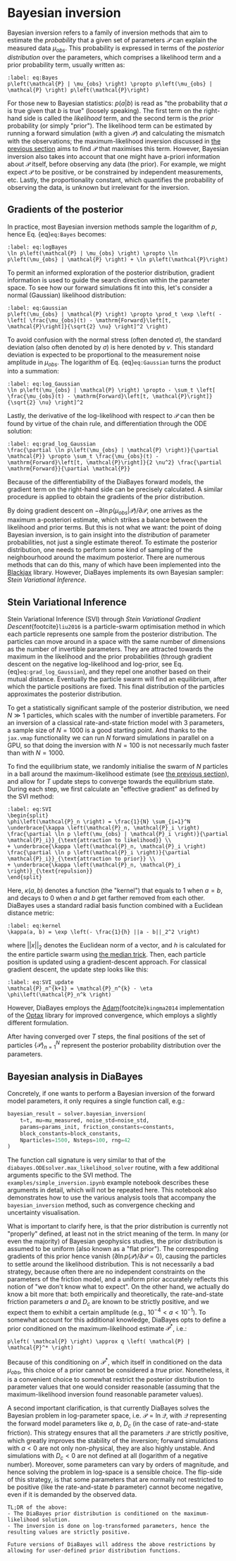 # Bayesian inversion

Bayesian inversion refers to a family of inversion methods that aim to estimate the _probability_ that a given set of parameters $\mathcal{P}$ can explain the measured data $\mu_{obs}$. This probability is expressed in terms of the _posterior distribution_ over the parameters, which comprises a likelihood term and a prior probability term, usually written as:
```{math}
:label: eq:Bayes
p\left(\mathcal{P} | \mu_{obs} \right) \propto p\left(\mu_{obs} | \mathcal{P} \right) p\left(\mathcal{P}\right)
```
For those new to Bayesian statistics: $p\left(a|b \right)$ is read as "the probability that $a$ is true given that $b$ is true" (loosely speaking). The first term on the right-hand side is called the _likelihood_ term, and the second term is the _prior_ probability (or simply "prior"). The likelihood term can be estimated by running a forward simulation (with a given $\mathcal{P}$) and calculating the mismatch with the observations; the maximum-likelihood inversion discussed in [the previous section](max-likelihood) aims to find $\mathcal{P}$ that maximises this term. However, Bayesian inversion also takes into account that one might have a-priori information about $\mathcal{P}$ itself, before observing any data (the prior). For example, we might expect $\mathcal{P}$ to be positive, or be constrained by independent measurements, etc. Lastly, the proportionality constant, which quantifies the probability of observing the data, is unknown but irrelevant for the inversion.

## Gradients of the posterior

In practice, most Bayesian inversion methods sample the logarithm of $p$, hence Eq. {eq}`eq:Bayes` becomes:
```{math}
:label: eq:logBayes
\ln p\left(\mathcal{P} | \mu_{obs} \right) \propto \ln p\left(\mu_{obs} | \mathcal{P} \right) + \ln p\left(\mathcal{P}\right)
```
To permit an informed exploration of the posterior distribution, gradient information is used to guide the search direction within the parameter space. To see how our forward simulations fit into this, let's consider a normal (Gaussian) likelihood distribution:
```{math}
:label: eq:Gaussian
p\left(\mu_{obs} | \mathcal{P} \right) \propto \prod_t \exp \left( - \left[ \frac{\mu_{obs}(t) - \mathrm{Forward}\left[t, \mathcal{P}\right]}{\sqrt{2} \nu} \right]^2 \right)
```
To avoid confusion with the normal stress (often denoted $\sigma$), the standard deviation (also often denoted by $\sigma$) is here denoted by $\nu$. This standard deviation is expected to be proportional to the measurement noise amplitude in $\mu_{obs}$. The logarithm of Eq. {eq}`eq:Gaussian` turns the product into a summation:
```{math}
:label: eq:log_Gaussian
\ln p\left(\mu_{obs} | \mathcal{P} \right) \propto - \sum_t \left[ \frac{\mu_{obs}(t) - \mathrm{Forward}\left[t, \mathcal{P}\right]}{\sqrt{2} \nu} \right]^2
```
Lastly, the derivative of the log-likelihood with respect to $\mathcal{P}$ can then be found by virtue of the chain rule, and differentiation through the ODE solution:
```{math}
:label: eq:grad_log_Gaussian
\frac{\partial \ln p\left(\mu_{obs} | \mathcal{P} \right)}{\partial \mathcal{P}} \propto \sum_t \frac{\mu_{obs}(t) - \mathrm{Forward}\left[t, \mathcal{P}\right]}{2 \nu^2} \frac{\partial \mathrm{Forward}}{\partial \mathcal{P}}
```
Because of the differentiability of the DiaBayes forward models, the gradient term on the right-hand side can be precisely calculated. A similar procedure is applied to obtain the gradients of the prior distribution.

By doing gradient descent on $-\partial \ln p\left(\mu_{obs} | \mathcal{P} \right) / \partial \mathcal{P}$, one arrives as the maximum a-posteriori estimate, which strikes a balance between the likelihood and prior terms. But this is not what we want: the point of doing Bayesian inversion, is to gain insight into the _distribution_ of parameter probabilities, not just a single estimate thereof. To estimate the posterior distribution, one needs to perform some kind of sampling of the neighbourhood around the maximum posterior. There are numerous methods that can do this, many of which have been implemented into the [Blackjax](https://blackjax-devs.github.io/blackjax/) library. However, DiaBayes implements its own Bayesian sampler: _Stein Variational Inference_.


## Stein Variational Inference

Stein Variational Inference (SVI) through _Stein Variational Gradient Descent_{footcite}`liu2016` is a particle-swarm optimisation method in which each particle represents one sample from the posterior distribution. The particles can move around in a space with the same number of dimensions as the number of invertible parameters. They are attracted towards the maximum in the likelihood and the prior probabilities (through gradient descent on the negative log-likelihood and log-prior, see Eq. {eq}`eq:grad_log_Gaussian`), and they repel one another based on their mutual distance. Eventually the particle swarm will find an equilibrium, after which the particle positions are fixed. This final distribution of the particles approximates the posterior distribution.

To get a statistically significant sample of the posterior distribution, we need $N \gg 1$ particles, which scales with the number of invertible parameters. For an inversion of a classical rate-and-state friction model with 3 parameters, a sample size of $N = 1000$ is a good starting point. And thanks to the `jax.vmap` functionality we can run $N$ forward simulations in parallel on a GPU, so that doing the inversion with $N=100$ is not necessarily much faster than with $N=1000$.

To find the equilibrium state, we randomly initialise the swarm of $N$ particles in a ball around the maximum-likelihood estimate (see [the previous section](max-likelihood)), and allow for $T$ update steps to converge towards the equilibrium state. During each step, we first calculate an "effective gradient" as defined by the SVI method:
```{math}
:label: eq:SVI
\begin{split}
\phi\left(\mathcal{P}_n \right) = \frac{1}{N} \sum_{i=1}^N \underbrace{\kappa \left(\mathcal{P}_n, \mathcal{P}_i \right) \frac{\partial \ln p \left(\mu_{obs} | \mathcal{P}_i \right)}{\partial \mathcal{P}_i}}_{\text{attraction to likelihood}} \\
+ \underbrace{\kappa \left(\mathcal{P}_n, \mathcal{P}_i \right) \frac{\partial \ln p \left(\mathcal{P}_i \right)}{\partial \mathcal{P}_i}}_{\text{attraction to prior}} \\
+ \underbrace{\kappa \left(\mathcal{P}_n, \mathcal{P}_i \right)}_{\text{repulsion}}
\end{split}
```
Here, $\kappa(a, b)$ denotes a function (the "kernel") that equals to 1 when $a = b$, and decays to 0 when $a$ and $b$ get farther removed from each other. DiaBayes uses a standard radial basis function combined with a Euclidean distance metric:
```{math}
:label: eq:kernel
\kappa(a, b) = \exp \left(- \frac{1}{h} ||a - b||_2^2 \right)
```
where $||x||_2$ denotes the Euclidean norm of a vector, and $h$ is calculated for the entire particle swarm using [the median trick](https://en.wikipedia.org/wiki/Median_trick). Then, each particle position is updated using a gradient-descent approach. For classical gradient descent, the update step looks like this:
```{math}
:label: eq:SVI_update
\mathcal{P}_n^{k+1} = \mathcal{P}_n^{k} - \eta \phi\left(\mathcal{P}_n^k \right)
```
However, DiaBayes employs the [Adam](https://optax.readthedocs.io/en/latest/api/optimizers.html#optax.adam){footcite}`kingma2014` implementation of the [Optax](https://optax.readthedocs.io/en/latest/index.html) library for improved convergence, which employs a slightly different formulation.

After having converged over $T$ steps, the final positions of the set of particles $\left\{ \mathcal{P} \right\}_{n=1}^N$ represent the posterior probability distribution over the parameters.

## Bayesian analysis in DiaBayes

Concretely, if one wants to perform a Bayesian inversion of the forward model parameters, it only requires a single function call, e.g.:
```python
bayesian_result = solver.bayesian_inversion(
    t=t, mu=mu_measured, noise_std=noise_std,
    params=params_init, friction_constants=constants, 
    block_constants=block_constants, 
    Nparticles=1500, Nsteps=100, rng=42
)
```
The function call signature is very similar to that of the `diabayes.ODEsolver.max_likelihood_solver` routine, with a few additional arguments specific to the SVI method. The `examples/simple_inversion.ipynb` example notebook describes these arguments in detail, which will not be repeated here. This notebook also demonstrates how to use the various analysis tools that accompany the `bayesian_inversion` method, such as convergence checking and uncertainty visualisation.

What is important to clarify here, is that the prior distribution is currently not "properly" defined, at least not in the strict meaning of the term. In many (or even the majority) of Bayesian geophysics studies, the prior distribution is assumed to be uniform (also known as a "flat prior"). The corresponding gradients of this prior hence vanish ($\partial \ln p\left(\mathcal{P} \right) / \partial \mathcal{P} = 0$), causing the particles to settle around the likelihood distribution. This is not necessarily a bad strategy, because often there are no independent constraints on the parameters of the friction model, and a uniform prior accurately reflects this notion of "we don't know what to expect". On the other hand, we actually do know a bit more that: both empirically and theoretically, the rate-and-state friction parameters $a$ and $D_c$ are known to be strictly positive, and we expect them to exhibit a certain amplitude (e.g., $10^{-4} < a < 10^{-1}$). To somewhat account for this additional knowledge, DiaBayes opts to define a prior conditioned on the maximum-likelihood estimate $\mathcal{P}^*$, i.e.:
```{math}
p\left( \mathcal{P} \right) \approx q \left( \mathcal{P} | \mathcal{P}^* \right)
```
Because of this conditioning on $\mathcal{P}^*$, which itself in conditioned on the data $\mu_{obs}$, this choice of a prior cannot be considered a _true_ prior. Nonetheless, it is a convenient choice to somewhat restrict the posterior distribution to parameter values that one would consider reasonable (assuming that the maximum-likelihood inversion found reasonable parameter values).

A second important clarification, is that currently DiaBayes solves the Bayesian problem in log-parameter space, i.e. $\mathcal{P} = \ln \mathcal{Q}$, with $\mathcal{Q}$ representing the forward model parameters like $a$, $b$, $D_c$ (in the case of rate-and-state friction). This strategy ensures that all the parameters $\mathcal{Q}$ are strictly positive, which greatly improves the stability of the inversion; forward simulations with $a < 0$ are not only non-physical, they are also highly unstable. And simulations with $D_c < 0$ are not defined at all (logarithm of a negative number). Moreover, some parameters can vary by orders of magnitude, and hence solving the problem in log-space is a sensible choice. The flip-side of this strategy, is that some parameters that are normally not restricted to be positive (like the rate-and-state $b$ parameter) cannot become negative, even if it is demanded by the observed data.

```{warning}
TL;DR of the above:
- The DiaBayes prior distribution is conditioned on the maximum-likelihood solution.
- The inversion is done on log-transformed parameters, hence the resulting values are strictly positive.
```

```{admonition} Future work
Future versions of DiaBayes will address the above restrictions by allowing for user-defined prior distribution functions.
```

```{rubric} References
```
```{footbibliography}
```